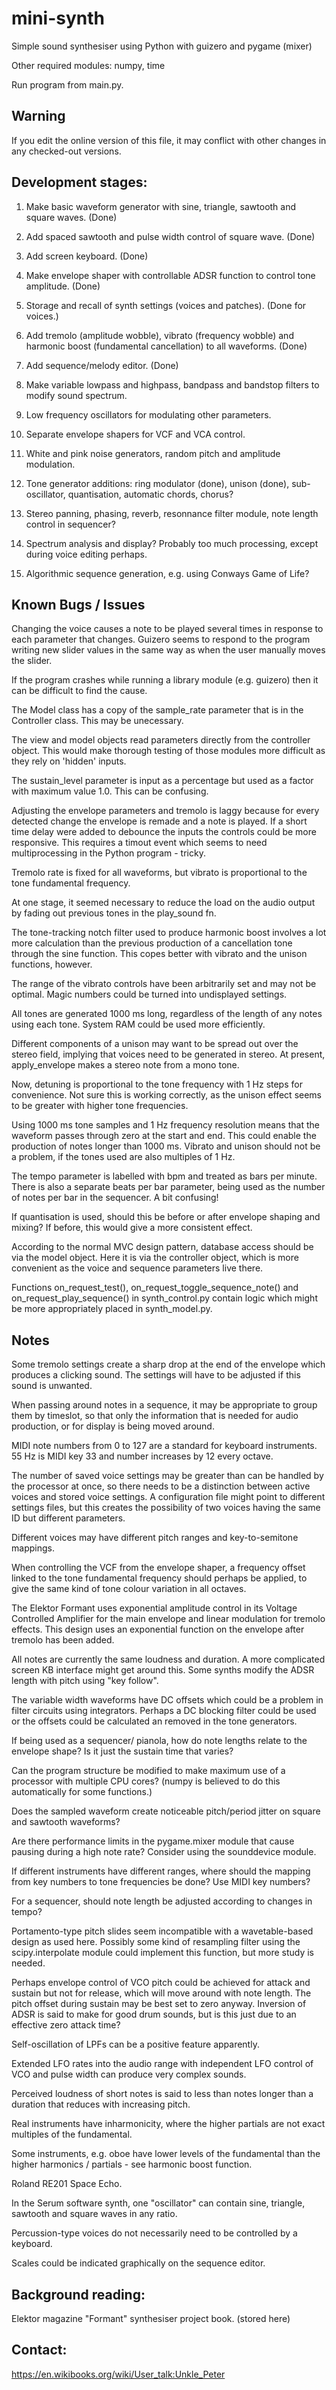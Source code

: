 # mini-synth

Simple sound synthesiser using Python with guizero and pygame (mixer)

Other required modules: numpy, time

Run program from main.py.

## Warning

If you edit the online version of this file, it may conflict with other changes in any checked-out versions.

## Development stages:

1. Make basic waveform generator with sine, triangle, sawtooth and square waves. (Done)

2. Add spaced sawtooth and pulse width control of square wave. (Done)

3. Add screen keyboard. (Done)

4. Make envelope shaper with controllable ADSR function to control tone amplitude. (Done)

5. Storage and recall of synth settings (voices and patches). (Done for voices.)

6. Add tremolo (amplitude wobble), vibrato (frequency wobble) and harmonic boost (fundamental cancellation)
   to all waveforms. (Done)

7. Add sequence/melody editor. (Done)

8. Make variable lowpass and highpass, bandpass and bandstop filters to modify sound spectrum.

9. Low frequency oscillators for modulating other parameters.

10. Separate envelope shapers for VCF and VCA control.

11. White and pink noise generators, random pitch and amplitude modulation.

12. Tone generator additions: ring modulator (done), unison (done), sub-oscillator, quantisation, automatic chords, chorus?

13. Stereo panning, phasing, reverb, resonnance filter module, note length control in sequencer?

14. Spectrum analysis and display? Probably too much processing, except during voice editing perhaps.

15. Algorithmic sequence generation, e.g. using Conways Game of Life?

## Known Bugs / Issues

Changing the voice causes a note to be played several times in response to each parameter that changes. Guizero seems
to respond to the program writing new slider values in the same way as when the user manually moves the slider.

If the program crashes while running a library module (e.g. guizero) then it can be difficult to find the cause.

The Model class has a copy of the sample_rate parameter that is in the Controller class. This may be unecessary.

The view and model objects read parameters directly from the controller object. This would make thorough testing
of those modules more difficult as they rely on 'hidden' inputs.

The sustain_level parameter is input as a percentage but used as a factor with maximum value 1.0. This can be
confusing.

Adjusting the envelope parameters and tremolo is laggy because for every detected change the envelope is remade and
a note is played. If a short time delay were added to debounce the inputs the controls could be more responsive. This
requires a timout event which seems to need multiprocessing in the Python program - tricky.

Tremolo rate is fixed for all waveforms, but vibrato is proportional to the tone fundamental frequency.

At one stage, it seemed necessary to reduce the load on the audio output by fading out previous tones in the play_sound fn.

The tone-tracking notch filter used to produce harmonic boost involves a lot more calculation than the previous production
of a cancellation tone through the sine function. This copes better with vibrato and the unison functions, however.

The range of the vibrato controls have been arbitrarily set and may not be optimal. Magic numbers could be turned
into undisplayed settings.

All tones are generated 1000 ms long, regardless of the length of any notes using each tone. System RAM could be used more
efficiently.

Different components of a unison may want to be spread out over the stereo field, implying that voices need to be generated
in stereo. At present, apply_envelope makes a stereo note from a mono tone.

Now, detuning is proportional to the tone frequency with 1 Hz steps for convenience. Not sure this is working correctly, as the
unison effect seems to be greater with higher tone frequencies.

Using 1000 ms tone samples and 1 Hz frequency resolution means that the waveform passes through zero at the start and end. This
could enable the production of notes longer than 1000 ms. Vibrato and unison should not be a problem, if the tones used are
also multiples of 1 Hz.

The tempo parameter is labelled with bpm and treated as bars per minute. There is also a separate beats per bar
parameter, being used as the number of notes per bar in the sequencer. A bit confusing!

If quantisation is used, should this be before or after envelope shaping and mixing? If before, this would give a more consistent
effect.

According to the normal MVC design pattern, database access should be via the model object. Here it is via the controller object,
which is more convenient as the voice and sequence parameters live there.

Functions on_request_test(), on_request_toggle_sequence_note() and on_request_play_sequence() in synth_control.py contain logic which
might be more appropriately placed in synth_model.py.

## Notes

Some tremolo settings create a sharp drop at the end of the envelope which produces a clicking sound. The settings will
have to be adjusted if this sound is unwanted.

When passing around notes in a sequence, it may be appropriate to group them by timeslot, so that only the information
that is needed for audio production, or for display is being moved around.

MIDI note numbers from 0 to 127 are a standard for keyboard instruments. 55 Hz is MIDI key 33 and number increases
by 12 every octave.

The number of saved voice settings may be greater than can be handled by the processor at once, so there needs
to be a distinction between active voices and stored voice settings. A configuration file might point to
different settings files, but this creates the possibility of two voices having the same ID but different
parameters.

Different voices may have different pitch ranges and key-to-semitone mappings.

When controlling the VCF from the envelope shaper, a frequency offset linked to the tone fundamental frequency
should perhaps be applied, to give the same kind of tone colour variation in all octaves.

The Elektor Formant uses exponential amplitude control in its Voltage Controlled Amplifier for the main envelope
and linear modulation for tremolo effects. This design uses an exponential function on the envelope after tremolo has
been added.

All notes are currently the same loudness and duration. A more complicated screen KB interface might get around this.
Some synths modify the ADSR length with pitch using "key follow". 

The variable width waveforms have DC offsets which could be a problem in filter circuits using integrators.
Perhaps a DC blocking filter could be used or the offsets could be calculated an removed in the tone generators.

If being used as a sequencer/ pianola, how do note lengths relate to the envelope shape? Is it just the sustain
time that varies?

Can the program structure be modified to make maximum use of a processor with multiple CPU cores? (numpy is
believed to do this automatically for some functions.)

Does the sampled waveform create noticeable pitch/period jitter on square and sawtooth waveforms?

Are there performance limits in the pygame.mixer module that cause pausing during a high note rate? Consider using the
sounddevice module.

If different instruments have different ranges, where should the mapping from key numbers to tone frequencies be done?
Use MIDI key numbers?

For a sequencer, should note length be adjusted according to changes in tempo?

Portamento-type pitch slides seem incompatible with a wavetable-based design as used here. Possibly some kind of resampling
filter using the scipy.interpolate module could implement this function, but more study is needed.

Perhaps envelope control of VCO pitch could be achieved for attack and sustain but not for release, which will move
around with note length. The pitch offset during sustain may be best set to zero anyway. Inversion of ADSR is said to make
for good drum sounds, but is this just due to an effective zero attack time?

Self-oscillation of LPFs can be a positive feature apparently.

Extended LFO rates into the audio range with independent LFO control of VCO and pulse width can produce very complex sounds.

Perceived loudness of short notes is said to less than notes longer than a duration that reduces with increasing pitch.

Real instruments have inharmonicity, where the higher partials are not exact multiples of the fundamental.

Some instruments, e.g. oboe have lower levels of the fundamental than the higher harmonics / partials - see harmonic boost function.

Roland RE201 Space Echo.

In the Serum software synth, one "oscillator" can contain sine, triangle, sawtooth and square waves in any ratio.

Percussion-type voices do not necessarily need to be controlled by a keyboard.

Scales could be indicated graphically on the sequence editor.

## Background reading:

Elektor magazine "Formant" synthesiser project book. (stored here)

## Contact:

https://en.wikibooks.org/wiki/User_talk:Unkle_Peter
